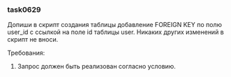 
### task0629

Допиши в скрипт создания таблицы добавление FOREIGN KEY по полю user_id с ссылкой на поле id таблицы user.
Никаких других изменений в скрипт не вноси.


Требования:
1.	Запрос должен быть реализован согласно условию.


